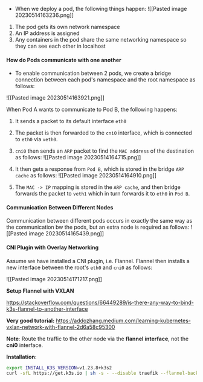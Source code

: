 - When we deploy a pod, the following things happen:
![[Pasted image 20230514163236.png]]
1. The pod gets its own network namespace
2. An IP address is assigned
3. Any containers in the pod share the same networking namespace so they can see each other in localhost

#### How do Pods communicate with one another
- To enable communication between 2 pods, we create a bridge connection between each pod's namespace and the root namespace as follows:

![[Pasted image 20230514163921.png]]

When Pod A wants to communicate to Pod B, the following happens:
1. It sends a packet to its default interface `eth0`
2. The packet is then forwarded to the `cni0` interface, which is connected to `eth0` via `veth0`.
3. `cni0` then sends an `ARP` packet to find the `MAC address` of the destination as follows:
![[Pasted image 20230514164715.png]]

4. It then gets a response from `Pod B`, which is stored in the bridge `ARP cache` as follows:
![[Pasted image 20230514164910.png]]

5. The `MAC -> IP` mapping is stored in the `ARP cache`, and then bridge forwards the packet to `veth1` which in turn forwards it to `eth0` in `Pod B`. 

#### Communication Between Different Nodes

Communication between different pods occurs in exactly the same way as the communication bw the pods, but an extra node is required as follows:
![[Pasted image 20230514165439.png]]


#### CNI Plugin with Overlay Networking
Assume we have installed a CNI plugin, i.e. Flannel. Flannel then installs a new interface between the root's `eth0` and `cni0` as follows:

![[Pasted image 20230514171217.png]]


**Setup Flannel with VXLAN**

https://stackoverflow.com/questions/66449289/is-there-any-way-to-bind-k3s-flannel-to-another-interface

**Very good tutorial:** https://addozhang.medium.com/learning-kubernetes-vxlan-network-with-flannel-2d6a58c95300

**Note**: Route the traffic to the other node via the **flannel interface**, not the **cni0** interface. 

**Installation**:
``` Bash
export INSTALL_K3S_VERSION=v1.23.8+k3s2  
curl -sfL https://get.k3s.io | sh -s - --disable traefik --flannel-backend=none --write-kubeconfig-mode 644 --write-kubeconfig ~/.kube/config
```
